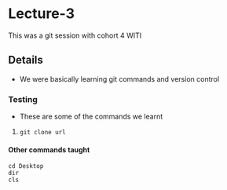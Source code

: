 # Lecture-3
This was a git session with cohort 4 WITI

## Details
- We were basically learning git commands and version control

### Testing
- These are some of the commands we learnt
1. `git clone url`

#### Other commands taught

```
cd Desktop
dir
cls
```